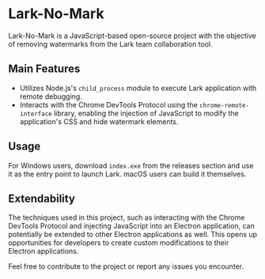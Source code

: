 # Lark-No-Mark

Lark-No-Mark is a JavaScript-based open-source project with the objective of removing watermarks from the Lark team collaboration tool. 

## Main Features

- Utilizes Node.js's `child_process` module to execute Lark application with remote debugging.
- Interacts with the Chrome DevTools Protocol using the `chrome-remote-interface` library, enabling the injection of JavaScript to modify the application's CSS and hide watermark elements.

## Usage

For Windows users, download `index.exe` from the releases section and use it as the entry point to launch Lark. macOS users can build it themselves.

## Extendability

The techniques used in this project, such as interacting with the Chrome DevTools Protocol and injecting JavaScript into an Electron application, can potentially be extended to other Electron applications as well. This opens up opportunities for developers to create custom modifications to their Electron applications.

Feel free to contribute to the project or report any issues you encounter.
